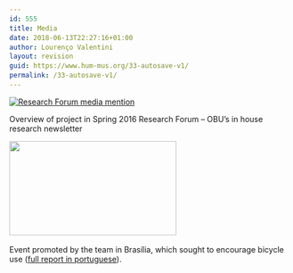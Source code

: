 ```yaml
---
id: 555
title: Media
date: 2018-06-13T22:27:16+01:00
author: Lourenço Valentini
layout: revision
guid: https://www.hum-mus.org/33-autosave-v1/
permalink: /33-autosave-v1/
---
```

[<img class="alignnone wp-image-34 size-medium" src="/wp-content/uploads/2016/08/2016_Spring_OBU_Research-Forum-300x213.jpg?resize=300%2C213" alt="Research Forum media mention" width="300" height="213" srcset="/wp-content/uploads/2016/08/2016_Spring_OBU_Research-Forum.jpg?resize=300%2C213&ssl=1 300w, /wp-content/uploads/2016/08/2016_Spring_OBU_Research-Forum.jpg?resize=768%2C546&ssl=1 768w, /wp-content/uploads/2016/08/2016_Spring_OBU_Research-Forum.jpg?resize=1024%2C728&ssl=1 1024w, /wp-content/uploads/2016/08/2016_Spring_OBU_Research-Forum.jpg?w=2000&ssl=1 2000w, /wp-content/uploads/2016/08/2016_Spring_OBU_Research-Forum.jpg?w=3000&ssl=1 3000w" sizes="(max-width: 300px) 100vw, 300px" data-recalc-dims="1" />](http://www.hum-mus.org/en/media/2016_spring_obu_research-forum/)

Overview of project in Spring 2016 Research Forum – OBU’s in house research newsletter

<img class="alignnone size-medium wp-image-556" src="/wp-content/uploads/2018/06/evento_BSB-1.png?resize=300%2C169&#038;ssl=1" alt="" width="300" height="169" srcset="/wp-content/uploads/2018/06/evento_BSB-1.png?resize=300%2C169&ssl=1 300w, /wp-content/uploads/2018/06/evento_BSB-1.png?resize=768%2C433&ssl=1 768w, /wp-content/uploads/2018/06/evento_BSB-1.png?w=837&ssl=1 837w" sizes="(max-width: 300px) 100vw, 300px" data-recalc-dims="1" /> 

Event promoted by the team in Brasília, which sought to encourage bicycle use (<a href="https://globoplay.globo.com/v/6766389/?utm_source=whatsapp&utm_medium=share-bar" target="_blank" rel="noopener">full report in portuguese</a>).